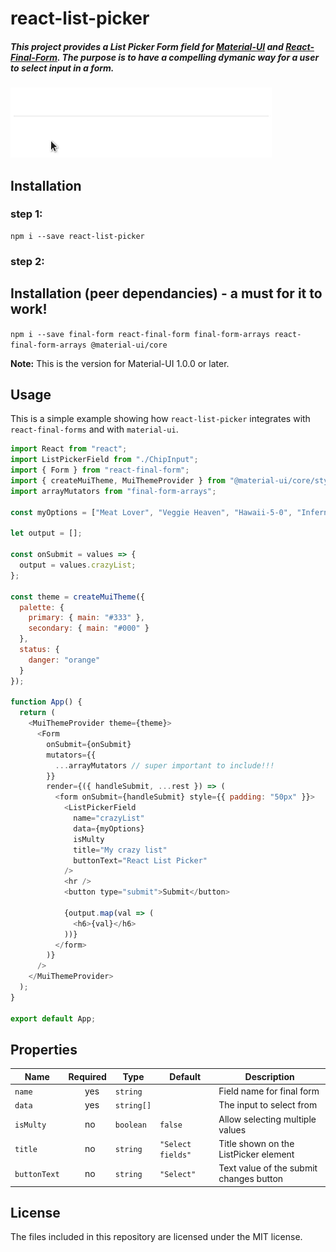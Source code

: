 # react-list-picker

##### This project provides a List Picker Form field for [Material-UI][mui] and [React-Final-Form][rff]. The purpose is to have a compelling dymanic way for a user to select input in a form.

![Demo](demo.gif)

## Installation

### step 1:

```shell
npm i --save react-list-picker
```

### step 2:

## Installation (peer dependancies) - a must for it to work!

`npm i --save final-form react-final-form final-form-arrays react-final-form-arrays @material-ui/core`

**Note:** This is the version for Material-UI 1.0.0 or later.

## Usage

This is a simple example showing how `react-list-picker` integrates with `react-final-forms` and with `material-ui`.

```javascript
import React from "react";
import ListPickerField from "./ChipInput";
import { Form } from "react-final-form";
import { createMuiTheme, MuiThemeProvider } from "@material-ui/core/styles";
import arrayMutators from "final-form-arrays";

const myOptions = ["Meat Lover", "Veggie Heaven", "Hawaii-5-0", "Inferno"];

let output = [];

const onSubmit = values => {
  output = values.crazyList;
};

const theme = createMuiTheme({
  palette: {
    primary: { main: "#333" },
    secondary: { main: "#000" }
  },
  status: {
    danger: "orange"
  }
});

function App() {
  return (
    <MuiThemeProvider theme={theme}>
      <Form
        onSubmit={onSubmit}
        mutators={{
          ...arrayMutators // super important to include!!!
        }}
        render={({ handleSubmit, ...rest }) => (
          <form onSubmit={handleSubmit} style={{ padding: "50px" }}>
            <ListPickerField
              name="crazyList"
              data={myOptions}
              isMulty
              title="My crazy list"
              buttonText="React List Picker"
            />
            <hr />
            <button type="submit">Submit</button>

            {output.map(val => (
              <h6>{val}</h6>
            ))}
          </form>
        )}
      />
    </MuiThemeProvider>
  );
}

export default App;
```

## Properties

| Name         | Required                        | Type       | Default           | Description                             |
| ------------ | ------------------------------- | ---------- | ----------------- | --------------------------------------- |
| `name`       | ‏‏‎ ‏‏‎ ‏‏‎ ‏‏‎ ‏‏‎ ‏‏‎ ‏‏‎ yes | `string`   |                   | Field name for final form               |
| `data`       | ‏‏‎ ‏‏‎ ‏‏‎ ‏‏‎ ‏‏‎ ‏‏‎ ‏‏‎ yes | `string[]` |                   | The input to select from                |
| `isMulty`    | ‏‏‎ ‏‏‎ ‏‏‎ ‏‏‎ ‏‏‎ ‏‏‎ ‏‎ no   | `boolean`  | `false`           | Allow selecting multiple values         |
| `title`      | ‏‏‎ ‏‏‎ ‏‏‎ ‏‏‎ ‏‏‎ ‏‏‎ ‏‎ no   | `string`   | `"Select fields"` | Title shown on the ListPicker element   |
| `buttonText` | ‏‏‎ ‏‏‎ ‏‏‎ ‏‏‎ ‏‏‎ ‏‏‎ ‏‎ no   | `string`   | `"Select"`        | Text value of the submit changes button |

## License

The files included in this repository are licensed under the MIT license.

[rff]: https://github.com/final-form/react-final-form
[mui]: http://www.material-ui.com/#/

